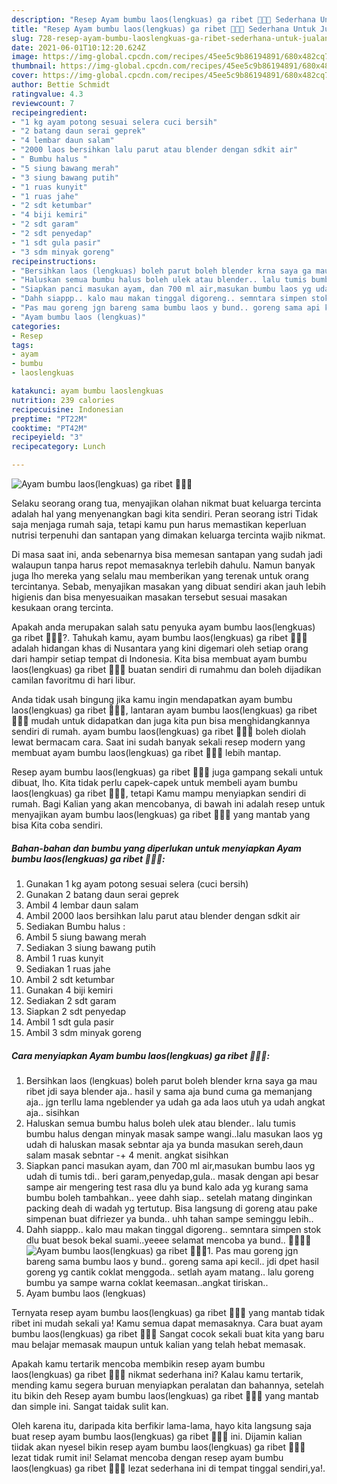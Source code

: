 ```yaml
---
description: "Resep Ayam bumbu laos(lengkuas) ga ribet 👩‍🍳🤤 Sederhana Untuk Jualan"
title: "Resep Ayam bumbu laos(lengkuas) ga ribet 👩‍🍳🤤 Sederhana Untuk Jualan"
slug: 728-resep-ayam-bumbu-laoslengkuas-ga-ribet-sederhana-untuk-jualan
date: 2021-06-01T10:12:20.624Z
image: https://img-global.cpcdn.com/recipes/45ee5c9b86194891/680x482cq70/ayam-bumbu-laoslengkuas-ga-ribet-👩🍳🤤-foto-resep-utama.jpg
thumbnail: https://img-global.cpcdn.com/recipes/45ee5c9b86194891/680x482cq70/ayam-bumbu-laoslengkuas-ga-ribet-👩🍳🤤-foto-resep-utama.jpg
cover: https://img-global.cpcdn.com/recipes/45ee5c9b86194891/680x482cq70/ayam-bumbu-laoslengkuas-ga-ribet-👩🍳🤤-foto-resep-utama.jpg
author: Bettie Schmidt
ratingvalue: 4.3
reviewcount: 7
recipeingredient:
- "1 kg ayam potong sesuai selera cuci bersih"
- "2 batang daun serai geprek"
- "4 lembar daun salam"
- "2000 laos bersihkan lalu parut atau blender dengan sdkit air"
- " Bumbu halus "
- "5 siung bawang merah"
- "3 siung bawang putih"
- "1 ruas kunyit"
- "1 ruas jahe"
- "2 sdt ketumbar"
- "4 biji kemiri"
- "2 sdt garam"
- "2 sdt penyedap"
- "1 sdt gula pasir"
- "3 sdm minyak goreng"
recipeinstructions:
- "Bersihkan laos (lengkuas) boleh parut boleh blender krna saya ga mau ribet jdi saya blender aja.. hasil y sama aja bund cuma ga memanjang aja.. jgn terllu lama ngeblender ya udah ga ada laos utuh ya udah angkat aja.. sisihkan"
- "Haluskan semua bumbu halus boleh ulek atau blender.. lalu tumis bumbu halus dengan minyak masak sampe wangi..lalu masukan laos yg udah di haluskan masak sebntar aja ya bunda masukan sereh,daun salam masak sebntar -+ 4 menit. angkat sisihkan"
- "Siapkan panci masukan ayam, dan 700 ml air,masukan bumbu laos yg udah di tumis tdi.. beri garam,penyedap,gula.. masak dengan api besar sampe air mengering test rasa dlu ya bund kalo ada yg kurang sama bumbu boleh tambahkan.. yeee dahh siap.. setelah matang dinginkan packing deah di wadah yg tertutup. Bisa langsung di goreng atau pake simpenan buat difriezer ya bunda.. uhh tahan sampe seminggu lebih.."
- "Dahh siappp.. kalo mau makan tinggal digoreng.. semntara simpen stok dlu buat besok bekal suami..yeeee selamat mencoba ya bund.. 🤤👩‍🍳🙏"
- "Pas mau goreng jgn bareng sama bumbu laos y bund.. goreng sama api kecil.. jdi dpet hasil goreng yg cantik coklat menggoda.. setlah ayam matang.. lalu goreng bumbu ya sampe warna coklat keemasan..angkat tiriskan.."
- "Ayam bumbu laos (lengkuas)"
categories:
- Resep
tags:
- ayam
- bumbu
- laoslengkuas

katakunci: ayam bumbu laoslengkuas 
nutrition: 239 calories
recipecuisine: Indonesian
preptime: "PT22M"
cooktime: "PT42M"
recipeyield: "3"
recipecategory: Lunch

---
```



![Ayam bumbu laos(lengkuas) ga ribet 👩‍🍳🤤](https://img-global.cpcdn.com/recipes/45ee5c9b86194891/680x482cq70/ayam-bumbu-laoslengkuas-ga-ribet-👩🍳🤤-foto-resep-utama.jpg)

Selaku seorang orang tua, menyajikan olahan nikmat buat keluarga tercinta adalah hal yang menyenangkan bagi kita sendiri. Peran seorang istri Tidak saja menjaga rumah saja, tetapi kamu pun harus memastikan keperluan nutrisi terpenuhi dan santapan yang dimakan keluarga tercinta wajib nikmat.

Di masa  saat ini, anda sebenarnya bisa memesan santapan yang sudah jadi walaupun tanpa harus repot memasaknya terlebih dahulu. Namun banyak juga lho mereka yang selalu mau memberikan yang terenak untuk orang tercintanya. Sebab, menyajikan masakan yang dibuat sendiri akan jauh lebih higienis dan bisa menyesuaikan masakan tersebut sesuai masakan kesukaan orang tercinta. 



Apakah anda merupakan salah satu penyuka ayam bumbu laos(lengkuas) ga ribet 👩‍🍳🤤?. Tahukah kamu, ayam bumbu laos(lengkuas) ga ribet 👩‍🍳🤤 adalah hidangan khas di Nusantara yang kini digemari oleh setiap orang dari hampir setiap tempat di Indonesia. Kita bisa membuat ayam bumbu laos(lengkuas) ga ribet 👩‍🍳🤤 buatan sendiri di rumahmu dan boleh dijadikan camilan favoritmu di hari libur.

Anda tidak usah bingung jika kamu ingin mendapatkan ayam bumbu laos(lengkuas) ga ribet 👩‍🍳🤤, lantaran ayam bumbu laos(lengkuas) ga ribet 👩‍🍳🤤 mudah untuk didapatkan dan juga kita pun bisa menghidangkannya sendiri di rumah. ayam bumbu laos(lengkuas) ga ribet 👩‍🍳🤤 boleh diolah lewat bermacam cara. Saat ini sudah banyak sekali resep modern yang membuat ayam bumbu laos(lengkuas) ga ribet 👩‍🍳🤤 lebih mantap.

Resep ayam bumbu laos(lengkuas) ga ribet 👩‍🍳🤤 juga gampang sekali untuk dibuat, lho. Kita tidak perlu capek-capek untuk membeli ayam bumbu laos(lengkuas) ga ribet 👩‍🍳🤤, tetapi Kamu mampu menyiapkan sendiri di rumah. Bagi Kalian yang akan mencobanya, di bawah ini adalah resep untuk menyajikan ayam bumbu laos(lengkuas) ga ribet 👩‍🍳🤤 yang mantab yang bisa Kita coba sendiri.

<!--inarticleads1-->

##### Bahan-bahan dan bumbu yang diperlukan untuk menyiapkan Ayam bumbu laos(lengkuas) ga ribet 👩‍🍳🤤:

1. Gunakan 1 kg ayam potong sesuai selera (cuci bersih)
1. Gunakan 2 batang daun serai geprek
1. Ambil 4 lembar daun salam
1. Ambil 2000 laos bersihkan lalu parut atau blender dengan sdkit air
1. Sediakan  Bumbu halus :
1. Ambil 5 siung bawang merah
1. Sediakan 3 siung bawang putih
1. Ambil 1 ruas kunyit
1. Sediakan 1 ruas jahe
1. Ambil 2 sdt ketumbar
1. Gunakan 4 biji kemiri
1. Sediakan 2 sdt garam
1. Siapkan 2 sdt penyedap
1. Ambil 1 sdt gula pasir
1. Ambil 3 sdm minyak goreng




<!--inarticleads2-->

##### Cara menyiapkan Ayam bumbu laos(lengkuas) ga ribet 👩‍🍳🤤:

1. Bersihkan laos (lengkuas) boleh parut boleh blender krna saya ga mau ribet jdi saya blender aja.. hasil y sama aja bund cuma ga memanjang aja.. jgn terllu lama ngeblender ya udah ga ada laos utuh ya udah angkat aja.. sisihkan
1. Haluskan semua bumbu halus boleh ulek atau blender.. lalu tumis bumbu halus dengan minyak masak sampe wangi..lalu masukan laos yg udah di haluskan masak sebntar aja ya bunda masukan sereh,daun salam masak sebntar -+ 4 menit. angkat sisihkan
1. Siapkan panci masukan ayam, dan 700 ml air,masukan bumbu laos yg udah di tumis tdi.. beri garam,penyedap,gula.. masak dengan api besar sampe air mengering test rasa dlu ya bund kalo ada yg kurang sama bumbu boleh tambahkan.. yeee dahh siap.. setelah matang dinginkan packing deah di wadah yg tertutup. Bisa langsung di goreng atau pake simpenan buat difriezer ya bunda.. uhh tahan sampe seminggu lebih..
1. Dahh siappp.. kalo mau makan tinggal digoreng.. semntara simpen stok dlu buat besok bekal suami..yeeee selamat mencoba ya bund.. 🤤👩‍🍳🙏
<img src="//assets-global.cpcdn.com/assets/icons/button_play-2c75c40dde080a61004c1f40b05d8f140eaff45d7e9e6481dc71c63d2e7c4909.png" alt="Ayam bumbu laos(lengkuas) ga ribet 👩‍🍳🤤">1. Pas mau goreng jgn bareng sama bumbu laos y bund.. goreng sama api kecil.. jdi dpet hasil goreng yg cantik coklat menggoda.. setlah ayam matang.. lalu goreng bumbu ya sampe warna coklat keemasan..angkat tiriskan..
1. Ayam bumbu laos (lengkuas)




Ternyata resep ayam bumbu laos(lengkuas) ga ribet 👩‍🍳🤤 yang mantab tidak ribet ini mudah sekali ya! Kamu semua dapat memasaknya. Cara buat ayam bumbu laos(lengkuas) ga ribet 👩‍🍳🤤 Sangat cocok sekali buat kita yang baru mau belajar memasak maupun untuk kalian yang telah hebat memasak.

Apakah kamu tertarik mencoba membikin resep ayam bumbu laos(lengkuas) ga ribet 👩‍🍳🤤 nikmat sederhana ini? Kalau kamu tertarik, mending kamu segera buruan menyiapkan peralatan dan bahannya, setelah itu bikin deh Resep ayam bumbu laos(lengkuas) ga ribet 👩‍🍳🤤 yang mantab dan simple ini. Sangat taidak sulit kan. 

Oleh karena itu, daripada kita berfikir lama-lama, hayo kita langsung saja buat resep ayam bumbu laos(lengkuas) ga ribet 👩‍🍳🤤 ini. Dijamin kalian tiidak akan nyesel bikin resep ayam bumbu laos(lengkuas) ga ribet 👩‍🍳🤤 lezat tidak rumit ini! Selamat mencoba dengan resep ayam bumbu laos(lengkuas) ga ribet 👩‍🍳🤤 lezat sederhana ini di tempat tinggal sendiri,ya!.

